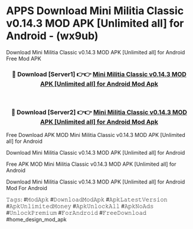 # APPS Download Mini Militia Classic v0.14.3 MOD APK [Unlimited all] for Android - (wx9ub)
Download Mini Militia Classic v0.14.3 MOD APK [Unlimited all] for Android Free Mod APK

<div align="center">
<h3>🔴 Download [Server1] 👉👉 <a href="https://apk-comot.site?title=Mini_Militia_Classic_v0.14.3_MOD_APK_[Unlimited_all]_for_Android">Mini Militia Classic v0.14.3 MOD APK [Unlimited all] for Android Mod Apk</a></h3><br>

<h3>🔴 Download [Server2] 👉👉 <a href="https://apk-comot.site?title=Mini_Militia_Classic_v0.14.3_MOD_APK_[Unlimited_all]_for_Android">Mini Militia Classic v0.14.3 MOD APK [Unlimited all] for Android Mod Apk</a></h3>
</div>


Free Download APK MOD Mini Militia Classic v0.14.3 MOD APK [Unlimited all] for Android

Download Mini Militia Classic v0.14.3 MOD APK [Unlimited all] for Android 

Free APK MOD Mini Militia Classic v0.14.3 MOD APK [Unlimited all] for Android 

Download Mini Militia Classic v0.14.3 MOD APK [Unlimited all] for Android Mod For Android

𝚃𝚊𝚐𝚜: #𝙼𝚘𝚍𝙰𝚙𝚔 #𝙳𝚘𝚠𝚗𝚕𝚘𝚊𝚍𝙼𝚘𝚍𝙰𝚙𝚔 #𝙰𝚙𝚔𝙻𝚊𝚝𝚎𝚜𝚝𝚅𝚎𝚛𝚜𝚒𝚘𝚗 #𝙰𝚙𝚔𝚄𝚗𝚕𝚒𝚖𝚒𝚝𝚎𝚍𝙼𝚘𝚗𝚎𝚢 #𝙰𝚙𝚔𝚄𝚗𝚕𝚘𝚌𝚔𝙰𝚕𝚕 #𝙰𝚙𝚔𝙽𝚘𝙰𝚍𝚜 #𝚄𝚗𝚕𝚘𝚌𝚔𝙿𝚛𝚎𝚖𝚒𝚞𝚖 #𝙵𝚘𝚛𝙰𝚗𝚍𝚛𝚘𝚒𝚍 #𝙵𝚛𝚎𝚎𝙳𝚘𝚠𝚗𝚕𝚘𝚊𝚍 #home_design_mod_apk